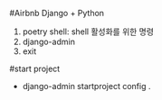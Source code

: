 #Airbnb Django + Python

1. poetry shell: shell 활성화를 위한 명령
2. django-admin
3. exit

#start project

- django-admin startproject config .
